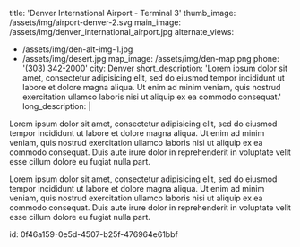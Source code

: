 title: 'Denver International Airport - Terminal 3'
thumb_image: /assets/img/airport-denver-2.svg
main_image: /assets/img/denver_international_airport.jpg
alternate_views:
  - /assets/img/den-alt-img-1.jpg
  - /assets/img/desert.jpg
map_image: /assets/img/den-map.png
phone: '(303) 342-2000'
city: Denver
short_description: 'Lorem ipsum dolor sit amet, consectetur adipisicing elit, sed do eiusmod tempor incididunt ut labore et dolore magna aliqua. Ut enim ad minim veniam, quis nostrud exercitation ullamco laboris nisi ut aliquip ex ea commodo consequat.'
long_description: |
  <p>Lorem ipsum dolor sit amet, consectetur adipisicing elit, sed do eiusmod tempor incididunt ut labore et dolore magna aliqua. Ut enim ad minim veniam, quis nostrud exercitation ullamco laboris nisi ut aliquip ex ea commodo consequat. Duis aute irure dolor in reprehenderit in voluptate velit esse cillum dolore eu fugiat nulla part.
  </p>
  <p>Lorem ipsum dolor sit amet, consectetur adipisicing elit, sed do eiusmod tempor incididunt ut labore et dolore magna aliqua. Ut enim ad minim veniam, quis nostrud exercitation ullamco laboris nisi ut aliquip ex ea commodo consequat. Duis aute irure dolor in reprehenderit in voluptate velit esse cillum dolore eu fugiat nulla part.<span class="redactor-invisible-space"><br></span>
  </p>
id: 0f46a159-0e5d-4507-b25f-476964e61bbf
